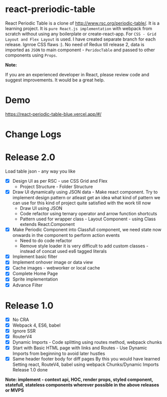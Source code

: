 # react-preriodic-table
React Periodic Table is a clone of http://www.rsc.org/periodic-table/. It is a learning project. It is `pure React.js implementation` with webpack from scratch without using any boilerplate or create-react-app. For `CSS - Grid Layout and Flex Layout` is used. I have created separate branch for each release. Ignroe CSS flaws :). No need of Redux till release 2, data is imported as `JSON` to main component - `PeridocTable` and passed to other components using `Props`.

**Note:**

If you are an experienced developer in React, please review code and suggest improvements. It would be a great help.


# Demo
https://react-periodic-table-blue.vercel.app/#/

# Change Logs

# Release 2.0
Load table json - any way you like 
- [X] Design UI as per RSC - use CSS Grid and Flex
     - Project Structure - Folder Structure 
- [X] Draw UI dynamically using JSON data - Make react component. Try to implement design pattern or atleast get an idea what kind of pattern we can use for this kind of project quite satisfied with the work till now
     - Draw UI using JSON 
     -  Code refactor using ternary operator and arrow function shortcuts 
     -  Pattern used  for wrapper class  - Layout Component - using Class extends React.Component 
- [X] Make Periodic  Component into Classfull component, we need state now onwards in the component to perform action events 
     -  Need to do code refactor
     -  Remove style loader it is very difficult to add custom classes - instead of concat used es6 tagged literals
- [X] Implement basic filter
- [X] Implement onhover image or data view 
- [X] Cache images - webworker or local cache
- [X] Complete Home Page 
- [X] Sprite implementation 
- [X] Advance Filter 

# Release 1.0
- [X] No CRA 
- [X] Webpack 4, ES6, babel 
- [X] Ignore SSR 
- [X] RouterV4 
- [X] Dynamic Imports - Code splitting using routes method, webpack chunks
- [X] Start with Basic HTML page with links and Routes - Use Dynamic Imports from beginning to avoid later hustles
- [X] Same header footer body for diff pages
By this you would have learned Setting react, RouteV4, babel using webpack
Chunks/Dynamic Imports
Release 1.0 done

**Note: implement - context api, HOC, render props, styled component, statefull, stateless components wherever possible in the above releases or MVPS**

